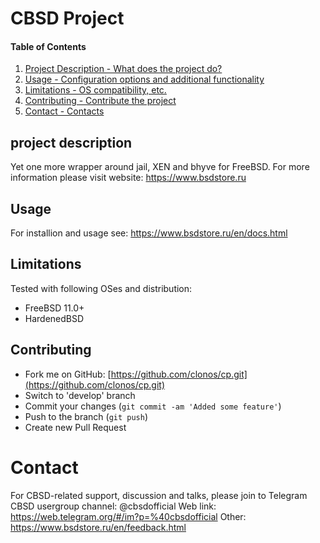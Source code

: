 # CBSD Project

#### Table of Contents

1. [Project Description - What does the project do?](#project-description)
2. [Usage - Configuration options and additional functionality](#usage)
3. [Limitations - OS compatibility, etc.](#limitations)
4. [Contributing - Contribute the project](#contributing)
5. [Contact - Contacts](#contact)

## project description

Yet one more wrapper around jail, XEN and bhyve for FreeBSD.
For more information please visit website: https://www.bsdstore.ru

## Usage

For installion and usage see: https://www.bsdstore.ru/en/docs.html

## Limitations

Tested with following OSes and distribution:

- FreeBSD 11.0+
- HardenedBSD

## Contributing

* Fork me on GitHub: [https://github.com/clonos/cp.git](https://github.com/clonos/cp.git)
* Switch to 'develop' branch
* Commit your changes (`git commit -am 'Added some feature'`)
* Push to the branch (`git push`)
* Create new Pull Request

# Contact

For CBSD-related support, discussion and talks, please join to Telegram CBSD usergroup channel: @cbsdofficial
Web link: https://web.telegram.org/#/im?p=%40cbsdofficial
Other: https://www.bsdstore.ru/en/feedback.html
